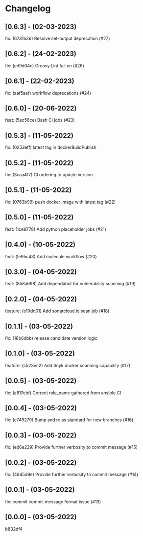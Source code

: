# Changelog

## [0.6.3] - (02-03-2023)
fix: (6731b36) Resolve set-output deprecation (#27)

## [0.6.2] - (24-02-2023)
fix: (ed9d04c) Groovy Lint fail on (#26)

## [0.6.1] - (22-02-2023)
fix: (aaf5aef) workflow deprecations (#24)

## [0.6.0] - (20-06-2022)
feat: (5ec56ce) Bash CI jobs (#23)

## [0.5.3] - (11-05-2022)
fix: (0253eff) latest tag in dockerBuildPublish

## [0.5.2] - (11-05-2022)
fix: (3caa417) CI ordering to update version

## [0.5.1] - (11-05-2022)
fix: (0763b99) push docker image with latest tag (#22)

## [0.5.0] - (11-05-2022)
feat: (1ce9778) Add python placeholder jobs (#21)

## [0.4.0] - (10-05-2022)
feat: (fe95c43) Add molecule workflow (#20)

## [0.3.0] - (04-05-2022)
feat: (858a698) Add dependabot for vulnerability scanning (#19)

## [0.2.0] - (04-05-2022)
feature: (e10dd01) Add sonarcloud.io scan job (#18)

## [0.1.1] - (03-05-2022)
fix: (18b6dbb) release candidate version logic

## [0.1.0] - (03-05-2022)
feature: (c523ec2) Add Snyk docker scanning capability (#17)

## [0.0.5] - (03-05-2022)
fix: (a817cbf) Correct role_name gathered from ansible CI

## [0.0.4] - (03-05-2022)
fix: (e749279) Bump and rc as standard for new branches (#16)

## [0.0.3] - (03-05-2022)
fix: (ed6a229) Provide further verbosity to commit message (#15)

## [0.0.2] - (03-05-2022)
fix: (4945d9e) Provide further verbosity to commit message (#14)

## [0.0.1] - (03-05-2022)
fix: commit commit message format issue (#13)

## [0.0.0] - (03-05-2022)
b832df4
